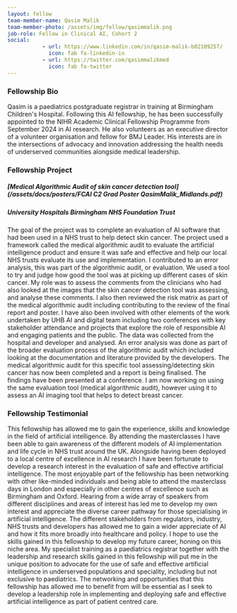 ```yaml
---
layout: fellow
team-member-name: Qasim Malik
team-member-photo: /assets/img/fellow/qasimmalik.png
job-role: Fellow in Clinical AI, Cohort 2
social:
           - url: https://www.linkedin.com/in/qasim-malik-b02109257/
             icon: fab fa-linkedin-in
           - url: https://twitter.com/qasimmalikmed
             icon: fab fa-twitter
---
```


### Fellowship Bio
Qasim is a paediatrics postgraduate registrar in training at Birmingham Children's Hospital. Following this AI fellowship, he has been successfully appointed to the NIHR Academic Clinical Fellowship Programme from September 2024 in AI research. He also volunteers as an executive director of a volunteer organisation and fellow for BMJ Leader. His interests are in the intersections of advocacy and innovation addressing the health needs of underserved communities alongside medical leadership.
### Fellowship Project
##### _[Medical Algorithmic Audit of skin cancer detection tool](/assets/docs/posters/FCAI C2 Grad Poster QasimMalik_Midlands.pdf)_
##### University Hospitals Birmingham NHS Foundation Trust
The goal of the project was to complete an evaluation of AI software that had been used in a NHS trust to help detect skin cancer. The project used a framework called the medical algorithmic audit to evaluate the artificial intelligence product and ensure it was safe and effective and help our local NHS trusts evaluate its use and implementation. I contributed to an error analysis, this was part of the algorithmic audit, or evaluation. We used a tool to try and judge how good the tool was at picking up different cases of skin cancer. My role was to assess the comments from the clinicians who had also looked at the images that the skin cancer detection tool was assessing, and analyse these comments. I also then reviewed the risk matrix as part of the medical algorithmic audit including contributing to the review of the final report and poster. I have also been involved with other elements of the work undertaken by UHB AI and digital team including two conferences with key stakeholder attendance and projects that explore the role of responsible AI and engaging patients and the public. The data was collected from the hospital and developer and analysed. An error analysis was done as part of the broader evaluation process of the algorithmic audit which included looking at the documentation and literature provided by the developers. The medical algorithmic audit for this specific tool assessing/detecting skin cancer has now been completed and a report is being finalised. The findings have been presented at a conference. I am now working on using the same evaluation tool (medical algorithmic audit), however using it to assess an AI imaging tool that helps to detect breast cancer.


### Fellowship Testimonial

This fellowship has allowed me to gain the experience, skills and knowledge in the field of artificial intelligence. By attending the masterclasses I have been able to gain awareness of the different models of AI implementation and life cycle in NHS trust around the UK. Alongside having been deployed to a local centre of excellence in AI research I have been fortunate to develop a research interest in the evaluation of safe and effective artificial intelligence. The most enjoyable part of the fellowship has been networking with other like-minded individuals and being able to attend the masterclass days in London and especially in other centres of excellence such as Birmingham and Oxford. Hearing from a wide array of speakers from different disciplines and areas of interest has led me to develop my own interest and appreciate the diverse career pathway for those specialising in artificial intelligence. The different stakeholders from regulators, industry, NHS trusts and developers has allowed me to gain a wider appreciate of AI and how it fits more broadly into healthcare and policy. I hope to use the skills gained in this fellowship to develop my future career, honing on this niche area. My specialist training as a paediatrics registrar together with the leadership and research skills gained in this fellowship will put me in the unique position to advocate for the use of safe and effective artificial intelligence in underserved populations and speciality, including but not exclusive to paediatrics. The networking and opportunities that this fellowship has allowed me to benefit from will be essential as I seek to develop a leadership role in implementing and deploying safe and effective artificial intelligence as part of patient centred care.
